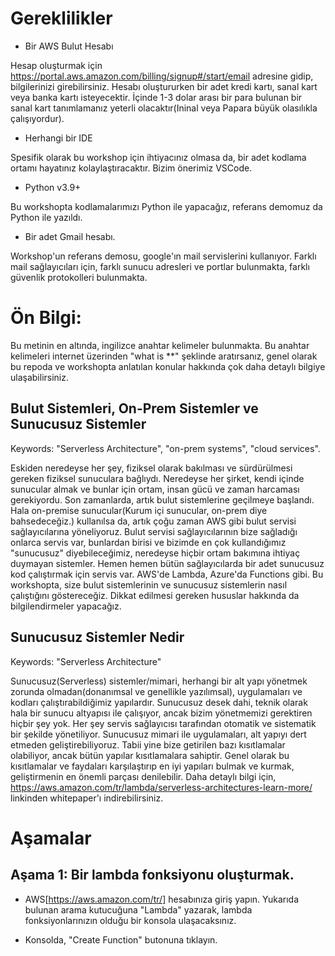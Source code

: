 # Gereklilikler

- Bir AWS Bulut Hesabı

Hesap oluşturmak için https://portal.aws.amazon.com/billing/signup#/start/email adresine gidip, bilgilerinizi girebilirsiniz.
Hesabı oluştururken bir adet kredi kartı, sanal kart veya banka kartı isteyecektir. İçinde 1-3 dolar arası bir para bulunan bir sanal kart tanımlamanız yeterli olacaktır(Ininal veya Papara büyük olasılıkla çalışıyordur).


- Herhangi bir IDE

Spesifik olarak bu workshop için ihtiyacınız olmasa da, bir adet kodlama ortamı hayatınız kolaylaştıracaktır. Bizim önerimiz VSCode.

- Python v3.9+

Bu workshopta kodlamalarımızı Python ile yapacağız, referans demomuz da Python ile yazıldı.

- Bir adet Gmail hesabı.

Workshop'un referans demosu, google'ın mail servislerini kullanıyor. Farklı mail sağlayıcıları için, farklı sunucu adresleri ve portlar bulunmakta, farklı güvenlik protokolleri bulunmakta.


# Ön Bilgi: 

Bu metinin en altında, ingilizce anahtar kelimeler bulunmakta. Bu anahtar kelimeleri internet üzerinden "what is **" şeklinde aratırsanız, genel olarak bu repoda ve workshopta anlatılan konular hakkında çok daha detaylı bilgiye ulaşabilirsiniz. 

## Bulut Sistemleri, On-Prem Sistemler ve Sunucusuz Sistemler

Keywords: "Serverless Architecture", "on-prem systems", "cloud services".

Eskiden neredeyse her şey, fiziksel olarak bakılması ve sürdürülmesi gereken fiziksel sunuculara bağlıydı. Neredeyse her şirket, kendi içinde sunucular almak ve bunlar için ortam, insan gücü ve zaman harcaması gerekiyordu.
Son zamanlarda, artık bulut sistemlerine geçilmeye başlandı. Hala on-premise sunucular(Kurum içi sunucular, on-prem diye bahsedeceğiz.) kullanılsa da, artık çoğu zaman AWS gibi bulut servisi sağlayıcılarına yöneliyoruz.
Bulut servisi sağlayıcılarının bize sağladığı onlarca servis var, bunlardan birisi ve bizimde en çok kullandığımız "sunucusuz" diyebileceğimiz, neredeyse hiçbir ortam bakımına ihtiyaç duymayan sistemler.
Hemen hemen bütün sağlayıcılarda bir adet sunucusuz kod çalıştırmak için servis var. AWS'de Lambda, Azure'da Functions gibi.
Bu workshopta, size bulut sistemlerinin ve sunucusuz sistemlerin nasıl çalıştığını göstereceğiz. Dikkat edilmesi gereken hususlar hakkında da bilgilendirmeler yapacağız.



## Sunucusuz Sistemler Nedir

Keywords: "Serverless Architecture"

Sunucusuz(Serverless) sistemler/mimari, herhangi bir alt yapı yönetmek zorunda olmadan(donanımsal ve genellikle yazılımsal), uygulamaları ve kodları çalıştırabildiğimiz yapılardır. Sunucusuz desek dahi, teknik olarak hala bir sunucu altyapısı ile çalışıyor, ancak bizim yönetmemizi gerektiren hiçbir şey yok. Her şey servis sağlayıcısı tarafından otomatik ve sistematik bir şekilde yönetiliyor.
Sunucusuz mimari ile uygulamaları, alt yapıyı dert etmeden geliştirebiliyoruz. Tabii yine bize getirilen bazı kısıtlamalar olabiliyor, ancak bütün yapılar kısıtlamalara sahiptir. Genel olarak bu kısıtlamalar ve faydaları karşılaştırıp en iyi yapıları bulmak ve kurmak, geliştirmenin en önemli parçası denilebilir.
Daha detaylı bilgi için, https://aws.amazon.com/tr/lambda/serverless-architectures-learn-more/ linkinden whitepaper'ı indirebilirsiniz.

# Aşamalar

## Aşama 1: Bir lambda fonksiyonu oluşturmak.

- AWS[https://aws.amazon.com/tr/] hesabınıza giriş yapın. Yukarıda bulunan arama kutucuğuna "Lambda" yazarak, lambda fonksiyonlarınızın olduğu bir konsola ulaşacaksınız.

- Konsolda, "Create Function" butonuna tıklayın.
